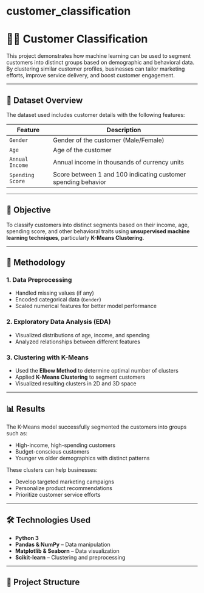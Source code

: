 # customer_classification
# 🧑‍💼 Customer Classification

This project demonstrates how machine learning can be used to segment customers into distinct groups based on demographic and behavioral data. By clustering similar customer profiles, businesses can tailor marketing efforts, improve service delivery, and boost customer engagement.

---

## 📁 Dataset Overview

The dataset used includes customer details with the following features:

| Feature          | Description                                               |
|------------------|-----------------------------------------------------------|
| `Gender`         | Gender of the customer (Male/Female)                      |
| `Age`            | Age of the customer                                       |
| `Annual Income`  | Annual income in thousands of currency units              |
| `Spending Score` | Score between 1 and 100 indicating customer spending behavior |

---

## 🎯 Objective

To classify customers into distinct segments based on their income, age, spending score, and other behavioral traits using **unsupervised machine learning techniques**, particularly **K-Means Clustering**.

---

## 🧠 Methodology

### 1. Data Preprocessing
- Handled missing values (if any)
- Encoded categorical data (`Gender`)
- Scaled numerical features for better model performance

### 2. Exploratory Data Analysis (EDA)
- Visualized distributions of age, income, and spending
- Analyzed relationships between different features

### 3. Clustering with K-Means
- Used the **Elbow Method** to determine optimal number of clusters
- Applied **K-Means Clustering** to segment customers
- Visualized resulting clusters in 2D and 3D space

---

## 📊 Results

The K-Means model successfully segmented the customers into groups such as:

- High-income, high-spending customers
- Budget-conscious customers
- Younger vs older demographics with distinct patterns

These clusters can help businesses:
- Develop targeted marketing campaigns
- Personalize product recommendations
- Prioritize customer service efforts

---

## 🛠️ Technologies Used

- **Python 3**
- **Pandas & NumPy** – Data manipulation
- **Matplotlib & Seaborn** – Data visualization
- **Scikit-learn** – Clustering and preprocessing

---

## 📁 Project Structure

